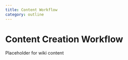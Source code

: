 ```yaml
---
title: Content Workflow
category: outline
---
```


# Content Creation Workflow

Placeholder for wiki content
